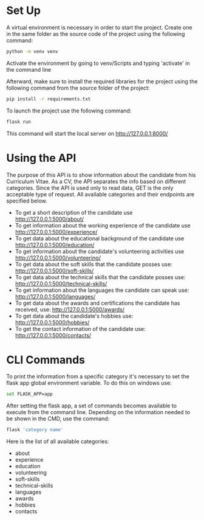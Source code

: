 # Set Up
A virtual environment  is necessary in order to start the project. Create one in the same folder as the source code of the project using the following command:
```sh
python -m venv venv
```
Activate the environment by going to venv/Scripts and typing 'activate' in  the command line

Afterward, make sure to install the required libraries for the project using the following command from the source folder of the project:

```sh
pip install -r requirements.txt
```

To launch the project use the following command:

```sh
flask run
```
This command will start the local server on http://127.0.0.1:8000/

# Using the API

The purpose of this API is to show information about the candidate from his Curriculum Vitae. As a CV, the API separates the info based on different categories. Since the API is used only to read data, GET is the only acceptable type of request. All available categories and their endpoints are specified below.

- To get a short description of the candidate use http://127.0.0.1:5000/about/
- To get information about the working experience of the candidate use http://127.0.0.1:5000/experience/
- To get data about the educational background of the candidate use  http://127.0.0.1:5000/education/
- To get information about the candidate's volunteering activities use http://127.0.0.1:5000/volunteering/
- To get data about the soft skills that the candidate posses use: http://127.0.0.1:5000/soft-skills/
- To get data about the technical skills that the candidate posses use: http://127.0.0.1:5000/technical-skills/
- To get information about the languages the candidate can speak use: http://127.0.0.1:5000/languages/
- To get data about the awards and certifications the candidate has received, use: http://127.0.0.1:5000/awards/
- To get data about the candidate's hobbies use: http://127.0.0.1:5000/hobbies/
- To get the contact information of the candidate use: http://127.0.0.1:5000/contacts/



# CLI Commands
To print the information from a specific category it's necessary to set the flask app global environment variable. To do this on windows use:
```sh
set FLASK_APP=app
```

After setting the flask app, a set of commands becomes available to execute from the command line. Depending on the information needed to be shown in the CMD, use the command:

```sh
flask 'category name'
```
Here is the list of all available categories:
- about
- experience
- education
- volunteering
- soft-skills
- technical-skills
- languages
- awards
- hobbies
- contacts
